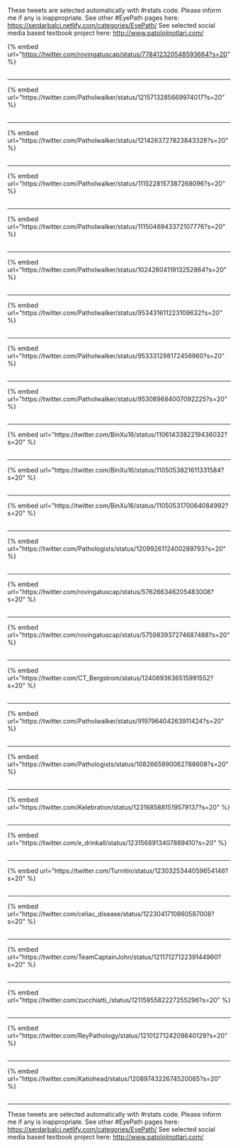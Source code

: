 

These tweets are selected automatically with #rstats code. Please inform me if any is inappropriate.
See other #EyePath pages here: https://serdarbalci.netlify.com/categories/EyePath/ 
See selected social media based textbook project here: http://www.patolojinotlari.com/

{% embed url="https://twitter.com/rovingatuscap/status/778412320548593664?s=20" %}<br>
<br>
<hr>
{% embed url="https://twitter.com/Patholwalker/status/1215713285669974017?s=20" %}<br>
<br>
<hr>
{% embed url="https://twitter.com/Patholwalker/status/1214263727823843328?s=20" %}<br>
<br>
<hr>
{% embed url="https://twitter.com/Patholwalker/status/1115228157387268096?s=20" %}<br>
<br>
<hr>
{% embed url="https://twitter.com/Patholwalker/status/1115046943372107776?s=20" %}<br>
<br>
<hr>
{% embed url="https://twitter.com/Patholwalker/status/1024260411913252864?s=20" %}<br>
<br>
<hr>
{% embed url="https://twitter.com/Patholwalker/status/953431611223109632?s=20" %}<br>
<br>
<hr>
{% embed url="https://twitter.com/Patholwalker/status/953331298172456960?s=20" %}<br>
<br>
<hr>
{% embed url="https://twitter.com/Patholwalker/status/953089684007092225?s=20" %}<br>
<br>
<hr>
{% embed url="https://twitter.com/BinXu16/status/1106143382219436032?s=20" %}<br>
<br>
<hr>
{% embed url="https://twitter.com/BinXu16/status/1105053821611331584?s=20" %}<br>
<br>
<hr>
{% embed url="https://twitter.com/BinXu16/status/1105053170064084992?s=20" %}<br>
<br>
<hr>
{% embed url="https://twitter.com/Pathologists/status/1209926112400289793?s=20" %}<br>
<br>
<hr>
{% embed url="https://twitter.com/rovingatuscap/status/576266346205483008?s=20" %}<br>
<br>
<hr>
{% embed url="https://twitter.com/rovingatuscap/status/575983937274687488?s=20" %}<br>
<br>
<hr>
{% embed url="https://twitter.com/CT_Bergstrom/status/1240893636515991552?s=20" %}<br>
<br>
<hr>
{% embed url="https://twitter.com/Patholwalker/status/919796404263911424?s=20" %}<br>
<br>
<hr>
{% embed url="https://twitter.com/Pathologists/status/1082665990062788608?s=20" %}<br>
<br>
<hr>
{% embed url="https://twitter.com/Kelebration/status/1231685881519579137?s=20" %}<br>
<br>
<hr>
{% embed url="https://twitter.com/e_drinkall/status/1231568913407889410?s=20" %}<br>
<br>
<hr>
{% embed url="https://twitter.com/Turnitin/status/1230325344059654146?s=20" %}<br>
<br>
<hr>
{% embed url="https://twitter.com/celiac_disease/status/1223041710860587008?s=20" %}<br>
<br>
<hr>
{% embed url="https://twitter.com/TeamCaptainJohn/status/1211712712239144960?s=20" %}<br>
<br>
<hr>
{% embed url="https://twitter.com/zucchiatti_/status/1211595582227255296?s=20" %}<br>
<br>
<hr>
{% embed url="https://twitter.com/ReyPathology/status/1210127124209840129?s=20" %}<br>
<br>
<hr>
{% embed url="https://twitter.com/Katiohead/status/1208974322674520065?s=20" %}<br>
<br>
<hr>


These tweets are selected automatically with #rstats code. Please inform me if any is inappropriate.
See other #EyePath pages here: https://serdarbalci.netlify.com/categories/EyePath/ 
See selected social media based textbook project here: http://www.patolojinotlari.com/
